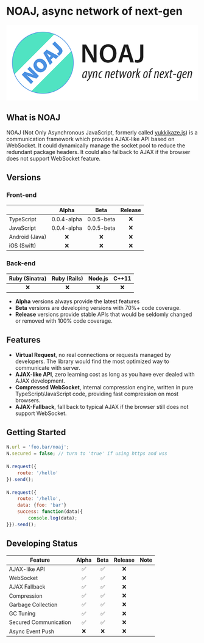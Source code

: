 # NOAJ, async network of next-gen

![](res/slogan.png)

## What is NOAJ
NOAJ (Not Only Asynchronous JavaScript, formerly called [yukkikaze.js](https://github.com/dsh0416/yukkikaze.js)) is a communication framework which provides AJAX-like API based on WebSocket. It could dynamically manage the socket pool to reduce the redundant package headers. It could also fallback to AJAX if the browser does not support WebSocket feature.

## Versions

### Front-end

|                |    Alpha    |    Beta    | Release |
| -------------- | :---------: | :--------: | :-----: |
| TypeScript     | 0.0.4-alpha | 0.0.5-beta |    ❌    |
| JavaScript     | 0.0.4-alpha | 0.0.5-beta |    ❌    |
| Android (Java) |      ❌      |     ❌      |    ❌    |
| iOS (Swift)    |      ❌      |     ❌      |    ❌    |

### Back-end

| Ruby (Sinatra) | Ruby (Rails) | Node.js | C++11 |
| :------------: | :----------: | :-----: | :---: |
|       ❌        |      ❌       |    ❌    |   ❌   |

* **Alpha** versions always provide the latest features
* **Beta** versions are developing versions with 70%+ code coverage.
* **Release** versions provide stable APIs that would be seldomly changed or removed with 100% code coverage.

## Features

- **Virtual Request**, no real connections or requests managed by developers. The library would find the most optimized way to communicate with server.
- **AJAX-like API**, zero learning cost as long as you have ever dealed with AJAX development.
- **Compressed WebSocket**, internal compression engine, written in pure TypeScript/JavaScript code, providing fast compression on most browsers.
- **AJAX-Fallback**, fall back to typical AJAX if the browser still does not support WebSocket.

## Getting Started

```javascript
N.url = 'foo.bar/noaj';
N.secured = false; // turn to 'true' if using https and wss

N.request({
    route: '/hello'
}).send();

N.request({
    route: '/hello',
    data: {foo: 'bar'}
    success: function(data){
        console.log(data);
}}).send();
```

## Developing Status

| Feature               | Alpha | Beta | Release | Note |
| --------------------- | :---: | :--: | :-----: | :--: |
| AJAX-like API         |   ✅   |  ✅   |    ❌    |      |
| WebSocket             |   ✅   |  ✅   |    ❌    |      |
| AJAX Fallback         |   ✅   |  ✅   |    ❌    |      |
| Compression           |   ✅   |  ✅   |    ❌    |      |
| Garbage Collection    |   ✅   |  ✅   |    ❌    |      |
| GC Tuning             |   ✅   |  ✅   |    ❌    |      |
| Secured Communication |   ✅   |  ✅   |    ❌    |      |
| Async Event Push      |   ❌   |  ❌   |    ❌    |      |

